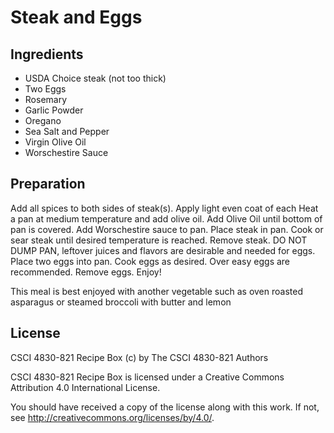 # Steak and Eggs

## Ingredients

* USDA Choice steak (not too thick)
* Two Eggs
* Rosemary
* Garlic Powder
* Oregano
* Sea Salt and Pepper
* Virgin Olive Oil
* Worschestire Sauce

## Preparation

Add all spices to both sides of steak(s). Apply light even coat of each
Heat a pan at medium temperature and add olive oil.
Add Olive Oil until bottom of pan is covered.
Add Worschestire sauce to pan.
Place steak in pan.
Cook or sear steak until desired temperature is reached.
Remove steak.
DO NOT DUMP PAN, leftover juices and flavors are desirable and needed for eggs.
Place two eggs into pan.
Cook eggs as desired.
Over easy eggs are recommended.
Remove eggs.
Enjoy!

This meal is best enjoyed with another vegetable
such as oven roasted asparagus or steamed broccoli with
butter and lemon

## License

CSCI 4830-821 Recipe Box (c) by The CSCI 4830-821 Authors

CSCI 4830-821 Recipe Box is licensed under a Creative Commons Attribution 4.0 International License.

You should have received a copy of the license along with this work. If not, see http://creativecommons.org/licenses/by/4.0/.
